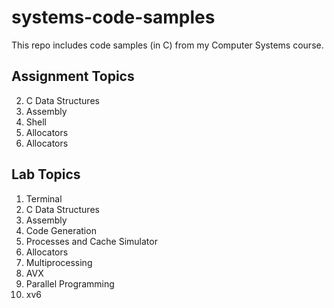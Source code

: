# systems-code-samples
This repo includes code samples (in C) from my Computer Systems course.

## Assignment Topics
2. C Data Structures
3. Assembly
5. Shell
6. Allocators
8. Allocators

## Lab Topics
1. Terminal
2. C Data Structures
3. Assembly
4. Code Generation
5. Processes and Cache Simulator
6. Allocators
7. Multiprocessing
8. AVX
9. Parallel Programming
10. xv6

